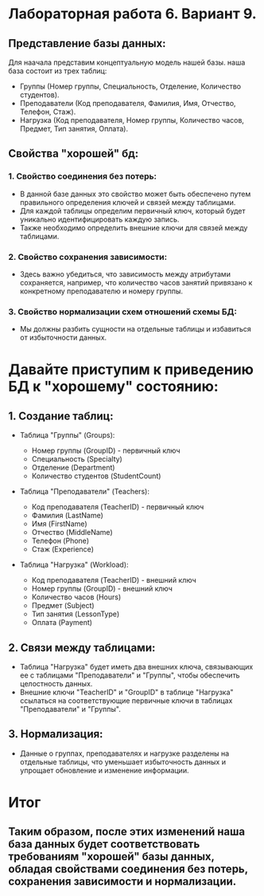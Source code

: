 # Лабораторная работа 6. Вариант 9.

## Представление базы данных:
  Для наачала представим концептуальную модель нашей базы.
  наша база состоит из трех таблиц:
  - Группы (Номер группы, Специальность, Отделение, Количество студентов).
  - Преподаватели (Код преподавателя, Фамилия, Имя, Отчество, Телефон, Стаж).
  - Нагрузка (Код преподавателя, Номер группы, Количество часов, Предмет, Тип занятия, Оплата).

## Свойства "хорошей" бд:
### 1. Свойство соединения без потерь:
   - В данной базе данных это свойство может быть обеспечено путем правильного определения ключей и связей между таблицами.
   - Для каждой таблицы определим первичный ключ, который будет уникально идентифицировать каждую запись.
   - Также необходимо определить внешние ключи для связей между таблицами.

### 2. Свойство сохранения зависимости:
   - Здесь важно убедиться, что зависимость между атрибутами сохраняется, например, что количество часов занятий привязано к конкретному преподавателю и номеру группы.

### 3. Свойство нормализации схем отношений схемы БД:
   - Мы должны разбить сущности на отдельные таблицы и избавиться от избыточности данных.

# Давайте приступим к приведению БД к "хорошему" состоянию:

## 1. Создание таблиц:
   - Таблица "Группы" (Groups):
     - Номер группы (GroupID) - первичный ключ
     - Специальность (Specialty)
     - Отделение (Department)
     - Количество студентов (StudentCount)
       
   - Таблица "Преподаватели" (Teachers):
     - Код преподавателя (TeacherID) - первичный ключ
     - Фамилия (LastName)
     - Имя (FirstName)
     - Отчество (MiddleName)
     - Телефон (Phone)
     - Стаж (Experience)
       
   - Таблица "Нагрузка" (Workload):
     - Код преподавателя (TeacherID) - внешний ключ
     - Номер группы (GroupID) - внешний ключ
     - Количество часов (Hours)
     - Предмет (Subject)
     - Тип занятия (LessonType)
     - Оплата (Payment)

## 2. Связи между таблицами:
   - Таблица "Нагрузка" будет иметь два внешних ключа, связывающих ее с таблицами "Преподаватели" и "Группы", чтобы обеспечить целостность данных.
   - Внешние ключи "TeacherID" и "GroupID" в таблице "Нагрузка" ссылаться на соответствующие первичные ключи в таблицах "Преподаватели" и "Группы".

## 3. Нормализация:
   - Данные о группах, преподавателях и нагрузке разделены на отдельные таблицы, что уменьшает избыточность данных и упрощает обновление и изменение информации.

# Итог
## Таким образом, после этих изменений наша база данных будет соответствовать требованиям "хорошей" базы данных, обладая свойствами соединения без потерь, сохранения зависимости и нормализации.
